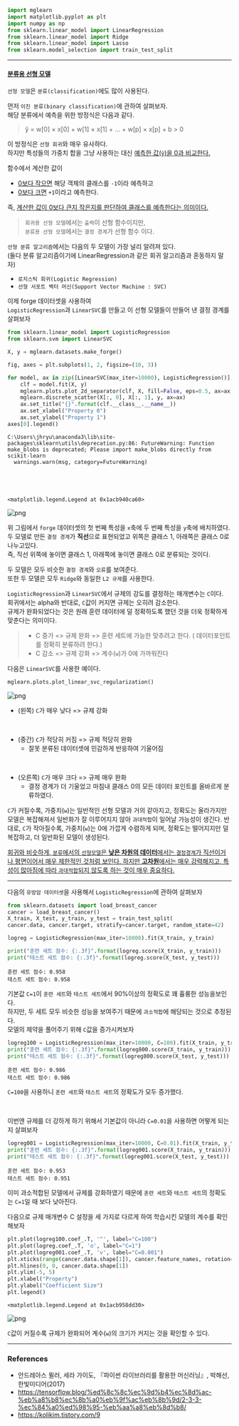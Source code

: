 ```python
import mglearn
import matplotlib.pyplot as plt
import numpy as np
from sklearn.linear_model import LinearRegression
from sklearn.linear_model import Ridge
from sklearn.linear_model import Lasso
from sklearn.model_selection import train_test_split
```

---

#### <u>분류용 선형 모델</u>

`선형 모델`은 `분류(classification)`에도 많이 사용된다.

먼저 `이진 분류(binary classification)`에 관하여 살펴보자.<br> 해당 분류에서 예측을 위한 방정식은 다음과 같다.

> ŷ = w[0] × x[0] + w[1] × x[1] + … + w[p] × x[p] + b > 0

이 방정식은 `선형 회귀`와 매우 유사하다.<br>하지만 특성들의 가중치 합을 그냥 사용하는 대신 <u>예측한 값(`ŷ`)을 0과 비교한다.</u>

함수에서 계산한 값이 
- <u>0보다 작으면</u> 해당 객체의 클래스를 `-1`이라 예측하고
- <u>0보다 크면</u> `+1`이라고 예측한다.

즉, <u>계산한 값이 0보다 큰지 작은지를 판단하여 클래스를 예측한다는 의미이다.</u>

> `회귀용 선형 모델`에서는 `출력`이 선형 함수이지만,<br>
> `분류용 선형 모델`에서는 `결정 경계`가 선형 함수 이다.

`선형 분류 알고리즘`에서는 다음의 두 모델이 가장 널리 알려져 있다. <br>(둘다 분류 알고리즘이기에 LinearRegression과 같은 회귀 알고리즘과 혼동하지 말자)
- `로지스틱 회귀(Logistic Regression)`
- `선형 서포트 벡터 머신(Support Vector Machine : SVC)`

이제 forge 데이터셋을 사용하여<br> `LogisticRegression`과 `LinearSVC`를 만들고 이 선형 모델들이 만들어 낸 결정 경계를 살펴보자


```python
from sklearn.linear_model import LogisticRegression
from sklearn.svm import LinearSVC

X, y = mglearn.datasets.make_forge()

fig, axes = plt.subplots(1, 2, figsize=(10, 3))

for model, ax in zip([LinearSVC(max_iter=10000), LogisticRegression()], axes):
    clf = model.fit(X, y)
    mglearn.plots.plot_2d_separator(clf, X, fill=False, eps=0.5, ax=ax, alpha=.7)
    mglearn.discrete_scatter(X[:, 0], X[:, 1], y, ax=ax)
    ax.set_title("{}".format(clf.__class__.__name__))
    ax.set_xlabel("Property 0")
    ax.set_ylabel("Property 1")
axes[0].legend()
```

    C:\Users\jhryu\anaconda3\lib\site-packages\sklearn\utils\deprecation.py:86: FutureWarning: Function make_blobs is deprecated; Please import make_blobs directly from scikit-learn
      warnings.warn(msg, category=FutureWarning)
    




    <matplotlib.legend.Legend at 0x1acb940ca60>




    
![png](ML_classification_linear_regression_files/ML_classification_linear_regression_10_2.png)
    


위 그림에서 `forge` 데이터셋의 첫 번째 특성을 `x`축에 두 번째 특성을 `y`축에 배치하였다.<br> 두 모델로 만든 `결정 경계`가 <b>직선</b>으로 표현되었고 위쪽은 클래스 1, 아래쪽은 클래스 0로 나누고있다.<br>즉, 직선 위쪽에 놓이면 클래스 1, 아래쪽에 놓이면 클래스 0로 분류되는 것이다.

두 모델은 모두 비슷한 `결정 경계`와 `오류`를 보여준다.<br> 또한 두 모델은 모두 `Ridge`와 동일한 `L2 규제`를 사용한다. 

`LogisticRegression`과 `LinearSVC`에서 규제의 강도를 결정하는 매개변수는 `C`이다.<br>
회귀에서는 alpha와 반대로, `C`값이 커지면 규제는 오히려 감소한다. <br>규제가 완화되었다는 것은 원래 훈련 데이터에 덜 정확하도록 했던 것을 더욱 정확하게 맞춘다는 의미이다.

> - C 증가 => 규제 완화 => 훈련 세트에 가능한 맞추려고 한다. ( 데이터포인트를 정확히 분류하려 한다.)
> - C 감소 => 규제 강화 => 계수(`w`)가 0에 가까워진다

다음은 `LinearSVC`를 사용한 예이다.


```python
mglearn.plots.plot_linear_svc_regularization()
```


    
![png](ML_classification_linear_regression_files/ML_classification_linear_regression_15_0.png)
    


- (왼쪽) `C`가 매우 낮다 => 규제 강화

<br>

- (중간) `C`가 적당히 커짐 => 규제 적당히 완화
    - 잘못 분류된 데이터셋에 민감하게 반응하여 기울어짐

<br>

- (오른쪽) `C`가 매우 크다 => 규제 매우 완화
    - 결정 경계가 더 기울었고 마침내 클래스 0의 모든 데이터 포인트를 올바르게 분류하였다. 

`C`가 커질수록, 가중치(`w`)는 일반적인 선형 모델과 거의 같아지고, 정확도는 올라가지만 모델은 복잡해져서 일반화가 잘 이루어지지 않아 `과대적합`이 일어날 가능성이 생긴다. 반대로, `C`가 작아질수록, 가중치(`w`)는 0에 가깝게 수렴하게 되며, 정확도는 떨어지지만 덜 복잡하고, 더 일반화된 모델이 생성된다.

<u>회귀와 비슷하게, `분류`에서의 `선형모델`은 <b>낮은 차원의 데이터</b>에서는 `결정경계`가 직선이거나 평면이어서 매우 제한적인 것처럼 보인다. 하지만 <b>고차원</b>에서는 매우 강력해지고, 특성이 많아짐에 따라 `과대적합`되지 않도록 하는 것이 매우 중요하다.</u>

---

다음의 `유방암 데이터셋`을 사용해서 `LogisticRegression`에 관하여 살펴보자


```python
from sklearn.datasets import load_breast_cancer
cancer = load_breast_cancer()
X_train, X_test, y_train, y_test = train_test_split(
cancer.data, cancer.target, stratify=cancer.target, random_state=42)

logreg = LogisticRegression(max_iter=10000).fit(X_train, y_train)

print("훈련 세트 점수: {:.3f}".format(logreg.score(X_train, y_train)))
print("테스트 세트 점수: {:.3f}".format(logreg.score(X_test, y_test)))
```

    훈련 세트 점수: 0.958
    테스트 세트 점수: 0.958
    

기본값 `C=1`이 `훈련 세트`와 `테스트 세트`에서 90%이상의 정확도로 꽤 휼륭한 성능을보인다.<br>하지만, 두 세트 모두 비슷한 성능을 보여주기 때문에 `과소적합`에 해당되는 것으로 추정된다.<br>모델의 제약을 풀어주기 위해 `C`값을 증가시켜보자


```python
logreg100 = LogisticRegression(max_iter=10000, C=100).fit(X_train, y_train)
print("훈련 세트 점수: {:.3f}".format(logreg800.score(X_train, y_train)))
print("테스트 세트 점수: {:.3f}".format(logreg800.score(X_test, y_test)))
```

    훈련 세트 점수: 0.986
    테스트 세트 점수: 0.986
    

`C=100`을 사용하니 `훈련 세트`와 `테스트 세트`의 정확도가 모두 증가했다.

<br>

이번엔 규제를 더 강하게 하기 위해서 기본값이 아니라 `C=0.01`을 사용하면 어떻게 되는지 살펴보자


```python
logreg001 = LogisticRegression(max_iter=10000, C=0.01).fit(X_train, y_train)
print("훈련 세트 점수: {:.3f}".format(logreg001.score(X_train, y_train)))
print("테스트 세트 점수: {:.3f}".format(logreg001.score(X_test, y_test)))
```

    훈련 세트 점수: 0.953
    테스트 세트 점수: 0.951
    

이미 과소적합된 모델에서 규제를 강화하였기 때문에 `훈련 세트`와 `테스트 세트`의 정확도는 `C=1`일 때 보다 낮아진다.

다음으로 규제 매개변수 C 설정을 세 가지로 다르게 하여 학습시킨 모델의 계수를 확인해보자


```python
plt.plot(logreg100.coef_.T, '^', label="C=100")
plt.plot(logreg.coef_.T, 'o', label="C=1")
plt.plot(logreg001.coef_.T, 'v', label="C=0.001")
plt.xticks(range(cancer.data.shape[1]), cancer.feature_names, rotation=90)
plt.hlines(0, 0, cancer.data.shape[1])
plt.ylim(-5, 5)
plt.xlabel("Property")
plt.ylabel("Coefficient Size")
plt.legend()
```




    <matplotlib.legend.Legend at 0x1acb958dd30>




    
![png](ML_classification_linear_regression_files/ML_classification_linear_regression_27_1.png)
    


`C`값이 커질수록 규제가 완화되어 계수(`w`)의 크기가 커지는 것을 확인할 수 있다.

---

### References

- 안드레아스 뮐러, 세라 가이도, 『파이썬 라이브러리를 활용한 머신러닝』, 박해선, 한빛미디어(2017)
- https://tensorflow.blog/%ed%8c%8c%ec%9d%b4%ec%8d%ac-%eb%a8%b8%ec%8b%a0%eb%9f%ac%eb%8b%9d/2-3-3-%ec%84%a0%ed%98%95-%eb%aa%a8%eb%8d%b8/
- https://kolikim.tistory.com/9
